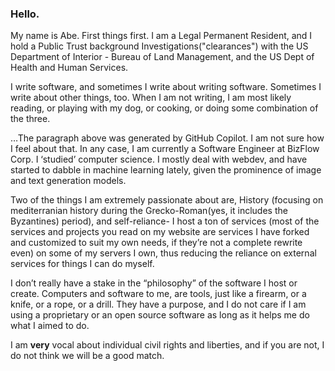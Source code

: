 ### Hello.

My name is Abe. First things first. I am a Legal Permanent Resident, and 
I hold a Public Trust background Investigations("clearances") with the US Department of Interior - Bureau of Land Management, and the US Dept of Health and Human Services.

I write software, and sometimes I write about writing software. Sometimes I write about other things, too. When I am not writing, I am most likely reading, or playing with my dog, or cooking, or doing some combination of the three.

…The paragraph above was generated by GitHub Copilot. I am not sure how I feel about that. In any case, I am currently a Software Engineer at BizFlow Corp. I ‘studied’ computer science. I mostly deal with webdev, and have started to dabble in machine learning lately, given the prominence of image and text generation models.

Two of the things I am extremely passionate about are, History (focusing on mediterranian history during the Grecko-Roman(yes, it includes the Byzantines) period), and self-reliance- I host a ton of services (most of the services and projects you read on my website are services I have forked and customized to suit my own needs, if they’re not a complete rewrite even) on some of my servers I own, thus reducing the reliance on external services for things I can do myself.

I don’t really have a stake in the “philosophy” of the software I host or create. Computers and software to me, are tools, just like a firearm, or a knife, or a rope, or a drill. They have a purpose, and I do not care if I am using a proprietary or an open source software as long as it helps me do what I aimed to do.

I am **very** vocal about individual civil rights and liberties, and if you are not, I do not think we will be a good match.
